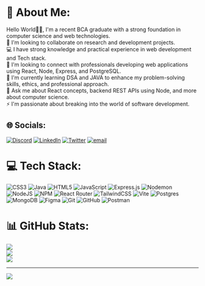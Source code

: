 # 💫 About Me:
Hello World👋🏻, I'm a recent BCA graduate with a strong foundation in computer science and web technologies. <br>👯 I'm looking to collaborate on research and development projects.<br>💻 I have strong knowledge and practical experience in web development and Tech stack.<br>🤝 I'm looking to connect with professionals developing web applications using React, Node, Express, and PostgreSQL. <br>🌱 I'm currently learning DSA and JAVA to enhance my problem-solving skills, ethics, and professional approach.<br>💬 Ask me about React concepts, backend REST APIs using Node, and more about computer science.<br>⚡ I'm passionate about breaking into the world of software development.


## 🌐 Socials:
[![Discord](https://img.shields.io/badge/Discord-%237289DA.svg?logo=discord&logoColor=white)](https://discord.gg/APejQy2d) [![LinkedIn](https://img.shields.io/badge/LinkedIn-%230077B5.svg?logo=linkedin&logoColor=white)](https://www.linkedin.com/in/sakthivelramesh/) [![Twitter](https://img.shields.io/badge/X-black.svg?logo=X&logoColor=white)](https://x.com/SakthivelRame10) [![email](https://img.shields.io/badge/Email-D14836?logo=gmail&logoColor=white)](mailto:sakthivelramesh.work@gmail.com) 

# 💻 Tech Stack:
![CSS3](https://img.shields.io/badge/css3-%231572B6.svg?style=for-the-badge&logo=css3&logoColor=white) ![Java](https://img.shields.io/badge/java-%23ED8B00.svg?style=for-the-badge&logo=openjdk&logoColor=white) ![HTML5](https://img.shields.io/badge/html5-%23E34F26.svg?style=for-the-badge&logo=html5&logoColor=white) ![JavaScript](https://img.shields.io/badge/javascript-%23323330.svg?style=for-the-badge&logo=javascript&logoColor=%23F7DF1E) ![Express.js](https://img.shields.io/badge/express.js-%23404d59.svg?style=for-the-badge&logo=express&logoColor=%2361DAFB) ![Nodemon](https://img.shields.io/badge/NODEMON-%23323330.svg?style=for-the-badge&logo=nodemon&logoColor=%BBDEAD) ![NodeJS](https://img.shields.io/badge/node.js-6DA55F?style=for-the-badge&logo=node.js&logoColor=white) ![NPM](https://img.shields.io/badge/NPM-%23CB3837.svg?style=for-the-badge&logo=npm&logoColor=white) ![React Router](https://img.shields.io/badge/React_Router-CA4245?style=for-the-badge&logo=react-router&logoColor=white) ![TailwindCSS](https://img.shields.io/badge/tailwindcss-%2338B2AC.svg?style=for-the-badge&logo=tailwind-css&logoColor=white) ![Vite](https://img.shields.io/badge/vite-%23646CFF.svg?style=for-the-badge&logo=vite&logoColor=white) ![Postgres](https://img.shields.io/badge/postgres-%23316192.svg?style=for-the-badge&logo=postgresql&logoColor=white) ![MongoDB](https://img.shields.io/badge/MongoDB-%234ea94b.svg?style=for-the-badge&logo=mongodb&logoColor=white) ![Figma](https://img.shields.io/badge/figma-%23F24E1E.svg?style=for-the-badge&logo=figma&logoColor=white) ![Git](https://img.shields.io/badge/git-%23F05033.svg?style=for-the-badge&logo=git&logoColor=white) ![GitHub](https://img.shields.io/badge/github-%23121011.svg?style=for-the-badge&logo=github&logoColor=white) ![Postman](https://img.shields.io/badge/Postman-FF6C37?style=for-the-badge&logo=postman&logoColor=white)
# 📊 GitHub Stats:
![](https://github-readme-stats.vercel.app/api?username=sakthivel155&theme=dark&hide_border=false&include_all_commits=true&count_private=true)<br/>
![](https://nirzak-streak-stats.vercel.app/?user=sakthivel155&theme=dark&hide_border=false)<br/>
![](https://github-readme-stats.vercel.app/api/top-langs/?username=sakthivel155&theme=dark&hide_border=false&include_all_commits=true&count_private=true&layout=compact)

---
[![](https://visitcount.itsvg.in/api?id=sakthivel155&icon=0&color=0)](https://visitcount.itsvg.in)

